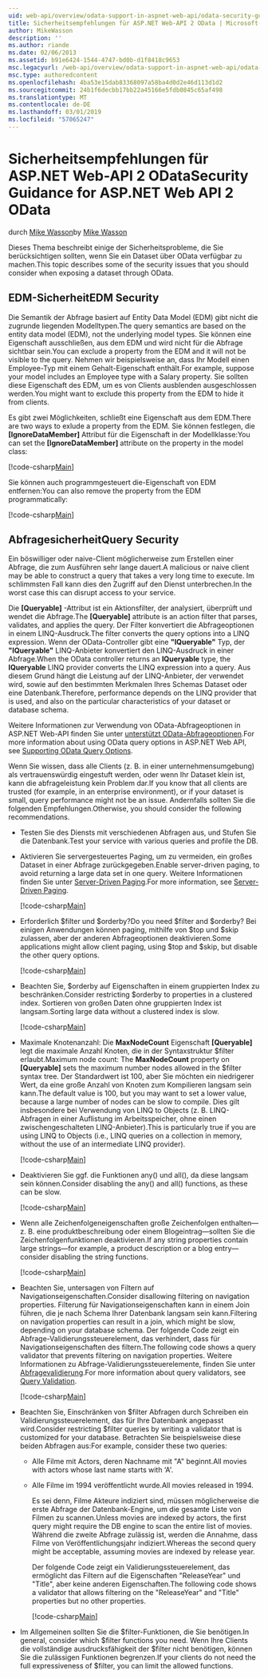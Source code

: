 ```yaml
---
uid: web-api/overview/odata-support-in-aspnet-web-api/odata-security-guidance
title: Sicherheitsempfehlungen für ASP.NET Web-API 2 OData | Microsoft-Dokumentation
author: MikeWasson
description: ''
ms.author: riande
ms.date: 02/06/2013
ms.assetid: b91e6424-1544-4747-bd0b-d1f8418c9653
msc.legacyurl: /web-api/overview/odata-support-in-aspnet-web-api/odata-security-guidance
msc.type: authoredcontent
ms.openlocfilehash: 4ba53e15dab83368097a58ba4d0d2e46d113d1d2
ms.sourcegitcommit: 24b1f6decbb17bb22a45166e5fdb0845c65af498
ms.translationtype: MT
ms.contentlocale: de-DE
ms.lasthandoff: 03/01/2019
ms.locfileid: "57065247"
---
```

<a name="security-guidance-for-aspnet-web-api-2-odata"></a><span data-ttu-id="1d074-102">Sicherheitsempfehlungen für ASP.NET Web-API 2 OData</span><span class="sxs-lookup"><span data-stu-id="1d074-102">Security Guidance for ASP.NET Web API 2 OData</span></span>
====================
<span data-ttu-id="1d074-103">durch [Mike Wasson](https://github.com/MikeWasson)</span><span class="sxs-lookup"><span data-stu-id="1d074-103">by [Mike Wasson](https://github.com/MikeWasson)</span></span>

<span data-ttu-id="1d074-104">Dieses Thema beschreibt einige der Sicherheitsprobleme, die Sie berücksichtigen sollten, wenn Sie ein Dataset über OData verfügbar zu machen.</span><span class="sxs-lookup"><span data-stu-id="1d074-104">This topic describes some of the security issues that you should consider when exposing a dataset through OData.</span></span>

## <a name="edm-security"></a><span data-ttu-id="1d074-105">EDM-Sicherheit</span><span class="sxs-lookup"><span data-stu-id="1d074-105">EDM Security</span></span>

<span data-ttu-id="1d074-106">Die Semantik der Abfrage basiert auf Entity Data Model (EDM) gibt nicht die zugrunde liegenden Modelltypen.</span><span class="sxs-lookup"><span data-stu-id="1d074-106">The query semantics are based on the entity data model (EDM), not the underlying model types.</span></span> <span data-ttu-id="1d074-107">Sie können eine Eigenschaft ausschließen, aus dem EDM und wird nicht für die Abfrage sichtbar sein.</span><span class="sxs-lookup"><span data-stu-id="1d074-107">You can exclude a property from the EDM and it will not be visible to the query.</span></span> <span data-ttu-id="1d074-108">Nehmen wir beispielsweise an, dass Ihr Modell einen Employee-Typ mit einem Gehalt-Eigenschaft enthält.</span><span class="sxs-lookup"><span data-stu-id="1d074-108">For example, suppose your model includes an Employee type with a Salary property.</span></span> <span data-ttu-id="1d074-109">Sie sollten diese Eigenschaft des EDM, um es von Clients ausblenden ausgeschlossen werden.</span><span class="sxs-lookup"><span data-stu-id="1d074-109">You might want to exclude this property from the EDM to hide it from clients.</span></span>

<span data-ttu-id="1d074-110">Es gibt zwei Möglichkeiten, schließt eine Eigenschaft aus dem EDM.</span><span class="sxs-lookup"><span data-stu-id="1d074-110">There are two ways to exlude a property from the EDM.</span></span> <span data-ttu-id="1d074-111">Sie können festlegen, die **[IgnoreDataMember]** Attribut für die Eigenschaft in der Modellklasse:</span><span class="sxs-lookup"><span data-stu-id="1d074-111">You can set the **[IgnoreDataMember]** attribute on the property in the model class:</span></span>

[!code-csharp[Main](odata-security-guidance/samples/sample1.cs)]

<span data-ttu-id="1d074-112">Sie können auch programmgesteuert die-Eigenschaft von EDM entfernen:</span><span class="sxs-lookup"><span data-stu-id="1d074-112">You can also remove the property from the EDM programmatically:</span></span>

[!code-csharp[Main](odata-security-guidance/samples/sample2.cs)]

## <a name="query-security"></a><span data-ttu-id="1d074-113">Abfragesicherheit</span><span class="sxs-lookup"><span data-stu-id="1d074-113">Query Security</span></span>

<span data-ttu-id="1d074-114">Ein böswilliger oder naive-Client möglicherweise zum Erstellen einer Abfrage, die zum Ausführen sehr lange dauert.</span><span class="sxs-lookup"><span data-stu-id="1d074-114">A malicious or naive client may be able to construct a query that takes a very long time to execute.</span></span> <span data-ttu-id="1d074-115">Im schlimmsten Fall kann dies den Zugriff auf den Dienst unterbrechen.</span><span class="sxs-lookup"><span data-stu-id="1d074-115">In the worst case this can disrupt access to your service.</span></span>

<span data-ttu-id="1d074-116">Die **[Queryable]** -Attribut ist ein Aktionsfilter, der analysiert, überprüft und wendet die Abfrage.</span><span class="sxs-lookup"><span data-stu-id="1d074-116">The **[Queryable]** attribute is an action filter that parses, validates, and applies the query.</span></span> <span data-ttu-id="1d074-117">Der Filter konvertiert die Abfrageoptionen in einem LINQ-Ausdruck.</span><span class="sxs-lookup"><span data-stu-id="1d074-117">The filter converts the query options into a LINQ expression.</span></span> <span data-ttu-id="1d074-118">Wenn der OData-Controller gibt eine **"IQueryable"** Typ, der **"IQueryable"** LINQ-Anbieter konvertiert den LINQ-Ausdruck in einer Abfrage.</span><span class="sxs-lookup"><span data-stu-id="1d074-118">When the OData controller returns an **IQueryable** type, the **IQueryable** LINQ provider converts the LINQ expression into a query.</span></span> <span data-ttu-id="1d074-119">Aus diesem Grund hängt die Leistung auf der LINQ-Anbieter, der verwendet wird, sowie auf den bestimmten Merkmalen Ihres Schemas Dataset oder eine Datenbank.</span><span class="sxs-lookup"><span data-stu-id="1d074-119">Therefore, performance depends on the LINQ provider that is used, and also on the particular characteristics of your dataset or database schema.</span></span>

<span data-ttu-id="1d074-120">Weitere Informationen zur Verwendung von OData-Abfrageoptionen in ASP.NET Web-API finden Sie unter [unterstützt OData-Abfrageoptionen](supporting-odata-query-options.md).</span><span class="sxs-lookup"><span data-stu-id="1d074-120">For more information about using OData query options in ASP.NET Web API, see [Supporting OData Query Options](supporting-odata-query-options.md).</span></span>

<span data-ttu-id="1d074-121">Wenn Sie wissen, dass alle Clients (z. B. in einer unternehmensumgebung) als vertrauenswürdig eingestuft werden, oder wenn Ihr Dataset klein ist, kann die abfrageleistung kein Problem dar.</span><span class="sxs-lookup"><span data-stu-id="1d074-121">If you know that all clients are trusted (for example, in an enterprise environment), or if your dataset is small, query performance might not be an issue.</span></span> <span data-ttu-id="1d074-122">Andernfalls sollten Sie die folgenden Empfehlungen.</span><span class="sxs-lookup"><span data-stu-id="1d074-122">Otherwise, you should consider the following recommendations.</span></span>

- <span data-ttu-id="1d074-123">Testen Sie des Diensts mit verschiedenen Abfragen aus, und Stufen Sie die Datenbank.</span><span class="sxs-lookup"><span data-stu-id="1d074-123">Test your service with various queries and profile the DB.</span></span>
- <span data-ttu-id="1d074-124">Aktivieren Sie servergesteuertes Paging, um zu vermeiden, ein großes Dataset in einer Abfrage zurückgegeben.</span><span class="sxs-lookup"><span data-stu-id="1d074-124">Enable server-driven paging, to avoid returning a large data set in one query.</span></span> <span data-ttu-id="1d074-125">Weitere Informationen finden Sie unter [Server-Driven Paging](supporting-odata-query-options.md#server-paging).</span><span class="sxs-lookup"><span data-stu-id="1d074-125">For more information, see [Server-Driven Paging](supporting-odata-query-options.md#server-paging).</span></span> 

    [!code-csharp[Main](odata-security-guidance/samples/sample3.cs)]
- <span data-ttu-id="1d074-126">Erforderlich $filter und $orderby?</span><span class="sxs-lookup"><span data-stu-id="1d074-126">Do you need $filter and $orderby?</span></span> <span data-ttu-id="1d074-127">Bei einigen Anwendungen können paging, mithilfe von $top und $skip zulassen, aber der anderen Abfrageoptionen deaktivieren.</span><span class="sxs-lookup"><span data-stu-id="1d074-127">Some applications might allow client paging, using $top and $skip, but disable the other query options.</span></span> 

    [!code-csharp[Main](odata-security-guidance/samples/sample4.cs)]
- <span data-ttu-id="1d074-128">Beachten Sie, $orderby auf Eigenschaften in einem gruppierten Index zu beschränken.</span><span class="sxs-lookup"><span data-stu-id="1d074-128">Consider restricting $orderby to properties in a clustered index.</span></span> <span data-ttu-id="1d074-129">Sortieren von großen Daten ohne gruppierten Index ist langsam.</span><span class="sxs-lookup"><span data-stu-id="1d074-129">Sorting large data without a clustered index is slow.</span></span> 

    [!code-csharp[Main](odata-security-guidance/samples/sample5.cs)]
- <span data-ttu-id="1d074-130">Maximale Knotenanzahl: Die **MaxNodeCount** Eigenschaft **[Queryable]** legt die maximale Anzahl Knoten, die in der Syntaxstruktur $filter erlaubt.</span><span class="sxs-lookup"><span data-stu-id="1d074-130">Maximum node count: The **MaxNodeCount** property on **[Queryable]** sets the maximum number nodes allowed in the $filter syntax tree.</span></span> <span data-ttu-id="1d074-131">Der Standardwert ist 100, aber Sie möchten ein niedrigerer Wert, da eine große Anzahl von Knoten zum Kompilieren langsam sein kann.</span><span class="sxs-lookup"><span data-stu-id="1d074-131">The default value is 100, but you may want to set a lower value, because a large number of nodes can be slow to compile.</span></span> <span data-ttu-id="1d074-132">Dies gilt insbesondere bei Verwendung von LINQ to Objects (z. B. LINQ-Abfragen in einer Auflistung im Arbeitsspeicher, ohne einen zwischengeschalteten LINQ-Anbieter).</span><span class="sxs-lookup"><span data-stu-id="1d074-132">This is particularly true if you are using LINQ to Objects (i.e., LINQ queries on a collection in memory, without the use of an intermediate LINQ provider).</span></span> 

    [!code-csharp[Main](odata-security-guidance/samples/sample6.cs)]
- <span data-ttu-id="1d074-133">Deaktivieren Sie ggf. die Funktionen any() und all(), da diese langsam sein können.</span><span class="sxs-lookup"><span data-stu-id="1d074-133">Consider disabling the any() and all() functions, as these can be slow.</span></span> 

    [!code-csharp[Main](odata-security-guidance/samples/sample7.cs)]
- <span data-ttu-id="1d074-134">Wenn alle Zeichenfolgeneigenschaften große Zeichenfolgen enthalten&#8212;z. B. eine produktbeschreibung oder einem Blogeintrag&#8212;sollten Sie die Zeichenfolgenfunktionen deaktivieren.</span><span class="sxs-lookup"><span data-stu-id="1d074-134">If any string properties contain large strings&#8212;for example, a product description or a blog entry&#8212;consider disabling the string functions.</span></span> 

    [!code-csharp[Main](odata-security-guidance/samples/sample8.cs)]
- <span data-ttu-id="1d074-135">Beachten Sie, untersagen von Filtern auf Navigationseigenschaften.</span><span class="sxs-lookup"><span data-stu-id="1d074-135">Consider disallowing filtering on navigation properties.</span></span> <span data-ttu-id="1d074-136">Filterung für Navigationseigenschaften kann in einem Join führen, die je nach Schema Ihrer Datenbank langsam sein kann.</span><span class="sxs-lookup"><span data-stu-id="1d074-136">Filtering on navigation properties can result in a join, which might be slow, depending on your database schema.</span></span> <span data-ttu-id="1d074-137">Der folgende Code zeigt ein Abfrage-Validierungssteuerelement, das verhindert, dass für Navigationseigenschaften des filtern.</span><span class="sxs-lookup"><span data-stu-id="1d074-137">The following code shows a query validator that prevents filtering on navigation properties.</span></span> <span data-ttu-id="1d074-138">Weitere Informationen zu Abfrage-Validierungssteuerelemente, finden Sie unter [Abfragevalidierung](supporting-odata-query-options.md#query-validation).</span><span class="sxs-lookup"><span data-stu-id="1d074-138">For more information about query validators, see [Query Validation](supporting-odata-query-options.md#query-validation).</span></span> 

    [!code-csharp[Main](odata-security-guidance/samples/sample9.cs)]
- <span data-ttu-id="1d074-139">Beachten Sie, Einschränken von $filter Abfragen durch Schreiben ein Validierungssteuerelement, das für Ihre Datenbank angepasst wird.</span><span class="sxs-lookup"><span data-stu-id="1d074-139">Consider restricting $filter queries by writing a validator that is customized for your database.</span></span> <span data-ttu-id="1d074-140">Betrachten Sie beispielsweise diese beiden Abfragen aus:</span><span class="sxs-lookup"><span data-stu-id="1d074-140">For example, consider these two queries:</span></span> 

  - <span data-ttu-id="1d074-141">Alle Filme mit Actors, deren Nachname mit "A" beginnt.</span><span class="sxs-lookup"><span data-stu-id="1d074-141">All movies with actors whose last name starts with ‘A'.</span></span>
  - <span data-ttu-id="1d074-142">Alle Filme im 1994 veröffentlicht wurde.</span><span class="sxs-lookup"><span data-stu-id="1d074-142">All movies released in 1994.</span></span>

    <span data-ttu-id="1d074-143">Es sei denn, Filme Akteure indiziert sind, müssen möglicherweise die erste Abfrage der Datenbank-Engine, um die gesamte Liste von Filmen zu scannen.</span><span class="sxs-lookup"><span data-stu-id="1d074-143">Unless movies are indexed by actors, the first query might require the DB engine to scan the entire list of movies.</span></span> <span data-ttu-id="1d074-144">Während die zweite Abfrage zulässig ist, werden die Annahme, dass Filme von Veröffentlichungsjahr indiziert.</span><span class="sxs-lookup"><span data-stu-id="1d074-144">Whereas the second query might be acceptable, assuming movies are indexed by release year.</span></span>

    <span data-ttu-id="1d074-145">Der folgende Code zeigt ein Validierungssteuerelement, das ermöglicht das Filtern auf die Eigenschaften "ReleaseYear" und "Title", aber keine anderen Eigenschaften.</span><span class="sxs-lookup"><span data-stu-id="1d074-145">The following code shows a validator that allows filtering on the "ReleaseYear" and "Title" properties but no other properties.</span></span>

    [!code-csharp[Main](odata-security-guidance/samples/sample10.cs)]
- <span data-ttu-id="1d074-146">Im Allgemeinen sollten Sie die $filter-Funktionen, die Sie benötigen.</span><span class="sxs-lookup"><span data-stu-id="1d074-146">In general, consider which $filter functions you need.</span></span> <span data-ttu-id="1d074-147">Wenn Ihre Clients die vollständige ausdrucksfähigkeit der $filter nicht benötigen, können Sie die zulässigen Funktionen begrenzen.</span><span class="sxs-lookup"><span data-stu-id="1d074-147">If your clients do not need the full expressiveness of $filter, you can limit the allowed functions.</span></span>
